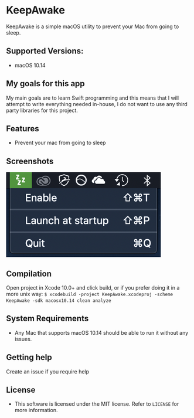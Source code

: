 #  KeepAwake
KeepAwake is a simple macOS utility to prevent your Mac from going to sleep.

## Supported Versions:
* macOS 10.14

## My goals for this app
My main goals are to learn Swift programming and this means that I will attempt to write everything needed in-house, I do not want to use any third party libraries for this project.

## Features
* Prevent your mac from going to sleep

## Screenshots
![alt text](https://github.com/seanny/KeepAwake/raw/master/Screenshots/Screenshot%202018-10-05%20at%201.11.06%20am.png "Simple Statusbar Utility")

## Compilation
Open project in Xcode 10.0+ and click build, or if you prefer doing it in a more unix way:
```$ xcodebuild -project KeepAwake.xcodeproj -scheme KeepAwake -sdk macosx10.14 clean analyze```

## System Requirements
* Any Mac that supports macOS 10.14 should be able to run it without any issues.

## Getting help
Create an issue if you require help

## License
* This software is licensed under the MIT license. Refer to `LICENSE` for more information.

